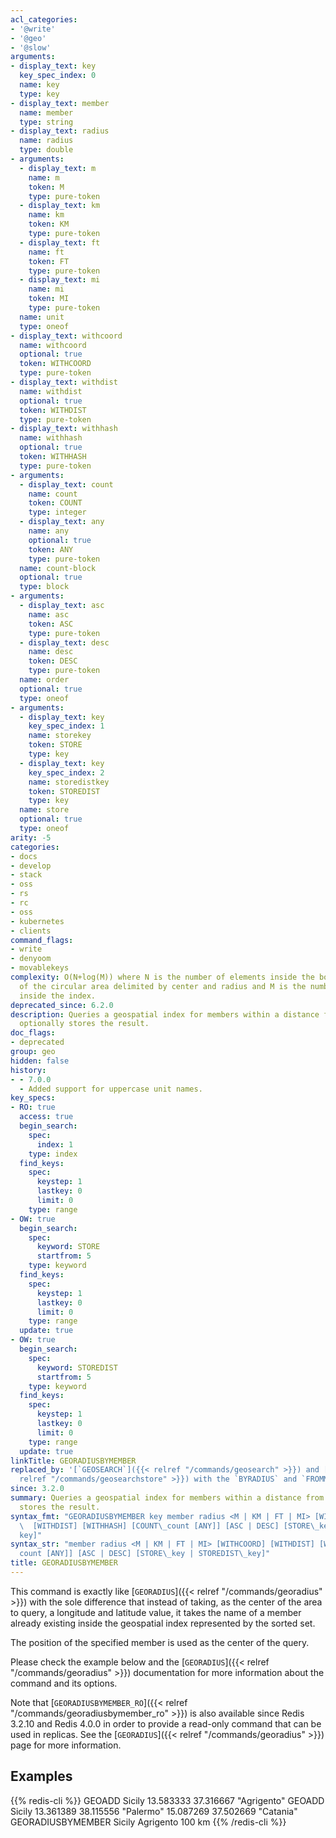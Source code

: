 ```yaml
---
acl_categories:
- '@write'
- '@geo'
- '@slow'
arguments:
- display_text: key
  key_spec_index: 0
  name: key
  type: key
- display_text: member
  name: member
  type: string
- display_text: radius
  name: radius
  type: double
- arguments:
  - display_text: m
    name: m
    token: M
    type: pure-token
  - display_text: km
    name: km
    token: KM
    type: pure-token
  - display_text: ft
    name: ft
    token: FT
    type: pure-token
  - display_text: mi
    name: mi
    token: MI
    type: pure-token
  name: unit
  type: oneof
- display_text: withcoord
  name: withcoord
  optional: true
  token: WITHCOORD
  type: pure-token
- display_text: withdist
  name: withdist
  optional: true
  token: WITHDIST
  type: pure-token
- display_text: withhash
  name: withhash
  optional: true
  token: WITHHASH
  type: pure-token
- arguments:
  - display_text: count
    name: count
    token: COUNT
    type: integer
  - display_text: any
    name: any
    optional: true
    token: ANY
    type: pure-token
  name: count-block
  optional: true
  type: block
- arguments:
  - display_text: asc
    name: asc
    token: ASC
    type: pure-token
  - display_text: desc
    name: desc
    token: DESC
    type: pure-token
  name: order
  optional: true
  type: oneof
- arguments:
  - display_text: key
    key_spec_index: 1
    name: storekey
    token: STORE
    type: key
  - display_text: key
    key_spec_index: 2
    name: storedistkey
    token: STOREDIST
    type: key
  name: store
  optional: true
  type: oneof
arity: -5
categories:
- docs
- develop
- stack
- oss
- rs
- rc
- oss
- kubernetes
- clients
command_flags:
- write
- denyoom
- movablekeys
complexity: O(N+log(M)) where N is the number of elements inside the bounding box
  of the circular area delimited by center and radius and M is the number of items
  inside the index.
deprecated_since: 6.2.0
description: Queries a geospatial index for members within a distance from a member,
  optionally stores the result.
doc_flags:
- deprecated
group: geo
hidden: false
history:
- - 7.0.0
  - Added support for uppercase unit names.
key_specs:
- RO: true
  access: true
  begin_search:
    spec:
      index: 1
    type: index
  find_keys:
    spec:
      keystep: 1
      lastkey: 0
      limit: 0
    type: range
- OW: true
  begin_search:
    spec:
      keyword: STORE
      startfrom: 5
    type: keyword
  find_keys:
    spec:
      keystep: 1
      lastkey: 0
      limit: 0
    type: range
  update: true
- OW: true
  begin_search:
    spec:
      keyword: STOREDIST
      startfrom: 5
    type: keyword
  find_keys:
    spec:
      keystep: 1
      lastkey: 0
      limit: 0
    type: range
  update: true
linkTitle: GEORADIUSBYMEMBER
replaced_by: '[`GEOSEARCH`]({{< relref "/commands/geosearch" >}}) and [`GEOSEARCHSTORE`]({{<
  relref "/commands/geosearchstore" >}}) with the `BYRADIUS` and `FROMMEMBER` arguments'
since: 3.2.0
summary: Queries a geospatial index for members within a distance from a member, optionally
  stores the result.
syntax_fmt: "GEORADIUSBYMEMBER key member radius <M | KM | FT | MI> [WITHCOORD]\n\
  \  [WITHDIST] [WITHHASH] [COUNT\_count [ANY]] [ASC | DESC] [STORE\_key\n  | STOREDIST\_\
  key]"
syntax_str: "member radius <M | KM | FT | MI> [WITHCOORD] [WITHDIST] [WITHHASH] [COUNT\_\
  count [ANY]] [ASC | DESC] [STORE\_key | STOREDIST\_key]"
title: GEORADIUSBYMEMBER
---
```

This command is exactly like [`GEORADIUS`]({{< relref "/commands/georadius" >}}) with the sole difference that instead
of taking, as the center of the area to query, a longitude and latitude value, it takes the name of a member already existing inside the geospatial index represented by the sorted set.

The position of the specified member is used as the center of the query.

Please check the example below and the [`GEORADIUS`]({{< relref "/commands/georadius" >}}) documentation for more information about the command and its options.

Note that [`GEORADIUSBYMEMBER_RO`]({{< relref "/commands/georadiusbymember_ro" >}}) is also available since Redis 3.2.10 and Redis 4.0.0 in order to provide a read-only command that can be used in replicas. See the [`GEORADIUS`]({{< relref "/commands/georadius" >}}) page for more information.

## Examples

{{% redis-cli %}}
GEOADD Sicily 13.583333 37.316667 "Agrigento"
GEOADD Sicily 13.361389 38.115556 "Palermo" 15.087269 37.502669 "Catania"
GEORADIUSBYMEMBER Sicily Agrigento 100 km
{{% /redis-cli %}}

